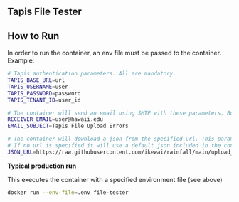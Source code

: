 ## Tapis File Tester

## How to Run

In order to run the container, an env file must be passed to the container.
Example:
```sh
# Tapis authentication parameters. All are mandatory.
TAPIS_BASE_URL=url
TAPIS_USERNAME=user
TAPIS_PASSWORD=password
TAPIS_TENANT_ID=user_id

# The container will send an email using SMTP with these parameters. Both are mandatory.
RECEIVER_EMAIL=user@hawaii.edu
EMAIL_SUBJECT=Tapis File Upload Errors

# The container will download a json from the specified url. This parameter is OPTIONAL.
# If no url is specified it will use a default json included in the container
JSON_URL=https://raw.githubusercontent.com/ikewai/rainfall/main/upload_configs/monthly/final_products.json
```

**Typical production run**

This executes the container with a specified environment file (see above)
```sh
docker run --env-file=.env file-tester     
```